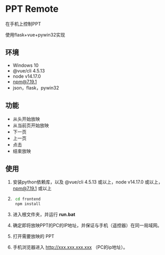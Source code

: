 # PPT Remote

在手机上控制PPT

使用flask+vue+pywin32实现

## 环境

- Windows 10
- @vue/cli 4.5.13
- node v14.17.0
- npm@7.19.1
- json，flask，pywin32

## 功能

- 从头开始放映
- 从当前页开始放映
- 下一页
- 上一页
- 点击
- 结束放映

## 使用

1. 安装python依赖库，以及 @vue/cli 4.5.13 或以上，node v14.17.0 或以上，npm@7.19.1 或以上

2. ```bash
    cd frontend
    npm install
    ```

3. 进入根文件夹，并运行 **run.bat**

4. 确定即将放映PPT的PC的IP地址，并保证与手机（遥控器）在同一局域网。

5. 打开需要放映的 PPT

6. 手机浏览器进入 http://xxx.xxx.xxx.xxx （PC的ip地址）。

